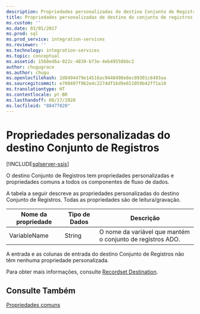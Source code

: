 ```yaml
---
description: Propriedades personalizadas do destino Conjunto de Registros
title: Propriedades personalizadas de destino do conjunto de registros | Microsoft Docs
ms.custom: ''
ms.date: 03/01/2017
ms.prod: sql
ms.prod_service: integration-services
ms.reviewer: ''
ms.technology: integration-services
ms.topic: conceptual
ms.assetid: 1568ed6a-022c-4839-b73e-4eb49558bbc2
author: chugugrace
ms.author: chugu
ms.openlocfilehash: 2d8494479e14516ac9448498e8ec09301c6493aa
ms.sourcegitcommit: e700497f962e4c2274df16d9e651059b42ff1a10
ms.translationtype: HT
ms.contentlocale: pt-BR
ms.lasthandoff: 08/17/2020
ms.locfileid: "88477820"
---
```

# <a name="recordset-destination-custom-properties"></a>Propriedades personalizadas do destino Conjunto de Registros

[!INCLUDE[sqlserver-ssis](../../includes/applies-to-version/sqlserver-ssis.md)]


  O destino Conjunto de Registros tem propriedades personalizadas e propriedades comuns a todos os componentes de fluxo de dados.  
  
 A tabela a seguir descreve as propriedades personalizadas do destino Conjunto de Registros. Todas as propriedades são de leitura/gravação.  
  
|Nome da propriedade|Tipo de Dados|Descrição|  
|-------------------|---------------|-----------------|  
|VariableName|String|O nome da variável que mantém o conjunto de registros ADO.|  
  
 A entrada e as colunas de entrada do destino Conjunto de Registros não têm nenhuma propriedade personalizada.  
  
 Para obter mais informações, consulte [Recordset Destination](../../integration-services/data-flow/recordset-destination.md).  
  
## <a name="see-also"></a>Consulte Também  
 [Propriedades comuns](https://msdn.microsoft.com/library/51973502-5cc6-4125-9fce-e60fa1b7b796)  
  
  
